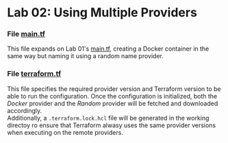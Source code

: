 # Lab 02: Using Multiple Providers
### File [main.tf](./main.tf)
This file expands on Lab 01's [main.tf](../Lab-01/main.tf), creating a Docker container in the same way but naming it using a random name provider.

### File [terraform.tf](./terraform.tf)
This file specifies the required provider version and Terraform version to be able to run the configuration. Once the configuration is initialized, both the _Docker_ provider and the _Random_ provider will be fetched and downloaded accordingly.  
Additionally, a `.terraform.lock.hcl` file will be generated in the working directoy ro ensure that Terraform alwasy uses the same provider versions when executing on the remote providers.